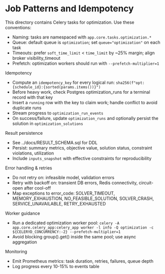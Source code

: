 # Job Patterns and Idempotency

This directory contains Celery tasks for optimization. Use these conventions:

- Naming: tasks are namespaced with `app.core.tasks.optimization.*`
- Queue: default queue is `optimization`; set `queue="optimization"` on each task
- Timeouts: prefer `soft_time_limit` < `time_limit` by ~25% margin; align broker visibility_timeout
- Prefetch: optimization workers should run with `--prefetch-multiplier=1`

Idempotency
- Compute an `idempotency_key` for every logical run: `sha256(f"opt:{schedule_id}:{sorted(params.items())}")`
- Before heavy work, check Postgres optimization_runs for a terminal record with that key
- Insert a `running` row with the key to claim work; handle conflict to avoid duplicate runs
- Stream progress to `optimization_run_events`
- On success/failure, update `optimization_runs` and optionally persist the solution in `optimization_solutions`

Result persistence
- See ../docs/RESULT_SCHEMA.sql for DDL
- Persist: summary metrics, objective value, solution status, constraint violations, utilization
- Include `inputs_snapshot` with effective constraints for reproducibility

Error handling & retries
- Do not retry on: infeasible model, validation errors
- Retry with backoff on: transient DB errors, Redis connectivity, circuit-open after cool-off
- Map exceptions to error_code: SOLVER_TIMEOUT, MEMORY_EXHAUSTION, NO_FEASIBLE_SOLUTION, SOLVER_CRASH, SERVICE_UNAVAILABLE, RETRY_EXHAUSTED

Worker guidance
- Run a dedicated optimization worker pool:
  `celery -A app.core.celery_app:celery_app worker -l info -Q optimization -c ${CELERYD_CONCURRENCY:-2} --prefetch-multiplier=1`
- Avoid blocking group().get() inside the same pool; use async aggregation

Monitoring
- Emit Prometheus metrics: task duration, retries, failures, queue depth
- Log progress every 10-15% to events table


